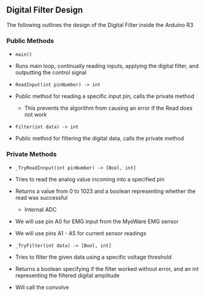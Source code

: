 ## Digital Filter Design
The following outlines the design of the Digital Filter inside the Arduino R3

### Public Methods
- `main()`
- Runs main loop, continually reading inputs, applying the digital filter, and outputting the control signal 

- `ReadInput(int pinNumber) -> int`
- Public method for reading a specific input pin, calls the private method
    - This prevents the algorithm from causing an error if the Read does not work

- `Filter(int data) -> int`
- Public method for filtering the digital data, calls the private method

### Private Methods
- `_TryReadInnput(int pinNumber) -> [Bool, int]`
- Tries to read the analog value incoming into a specified pin 
- Returns a value from 0 to 1023 and a boolean representing whether the read was successful
    - Internal ADC
- We will use pin A0 for EMG input from the MyoWare EMG sensor
- We will use pins A1 - A5 for current sensor readings

- `_TryFilter(int data) -> [Bool, int]`
- Tries to filter the given data using a specific voltage threshold
- Returns a boolean specifying if the filter worked without error, and an int representing the filtered digital amplitude
- Will call the convolve
